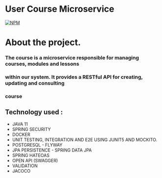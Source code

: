 # User Course Microservice

[![NPM](https://img.shields.io/npm/l/react)](https://github.com/JoelMaciel/Product-Catalog/blob/readm/LICENCE)

# About the project.

### The course is a microservice responsible for managing courses, modules and lessons
### within our system. It provides a RESTful API for creating, updating and consulting
### course


## Technology used :
-  JAVA 11
-  SPRING SECURITY
-  DOCKER
-  UNIT TESTING, INTEGRATION AND E2E USING JUNIT5 AND MOCKITO.
-  POSTGRESQL - FLYWAY
-  JPA PERSISTENCE - SPRING DATA JPA
-  SPRING HATEOAS
-  OPEN API (SWAGGER)
-  VALIDATION
-  JACOCO

